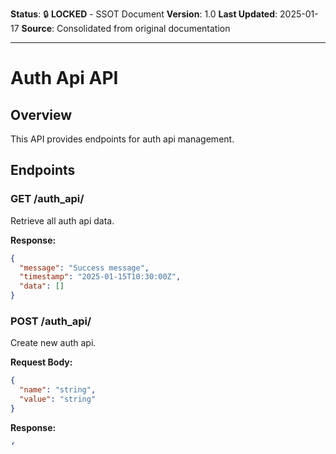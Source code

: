 **Status**: 🔒 **LOCKED** - SSOT Document
**Version**: 1.0
**Last Updated**: 2025-01-17
**Source**: Consolidated from original documentation

---

# Auth Api API

## Overview

This API provides endpoints for auth api management.

## Endpoints

### GET /auth_api/

Retrieve all auth api data.

**Response:**

```json
{
  "message": "Success message",
  "timestamp": "2025-01-15T10:30:00Z",
  "data": []
}
```

### POST /auth_api/

Create new auth api.

**Request Body:**

```json
{
  "name": "string",
  "value": "string"
}
```

**Response:**

```json
{
  "message": "Success message",
  "timestamp": "2025-01-15T10:30:00Z",
  "id": "generated_id"
}
```

### PUT /auth_api/{item_id}

Update auth api by ID.

### DELETE /auth_api/{item_id}

Delete auth api by ID.

## Created

2025-09-17 21:49:13
